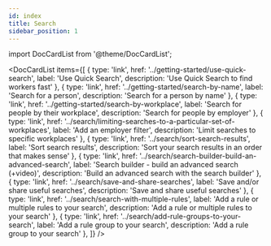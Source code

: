 ```yaml
---
id: index
title: Search
sidebar_position: 1
---
```


import DocCardList from '@theme/DocCardList';

<DocCardList items={[
  {
    type: 'link',
    href: '../getting-started/use-quick-search',
    label: 'Use Quick Search',
    description: 'Use Quick Search to find workers fast'
  },
  {
    type: 'link',
    href: '../getting-started/search-by-name',
    label: 'Search for a person',
    description: 'Search for a person by name'
  },
  {
    type: 'link',
    href: '../getting-started/search-by-workplace',
    label: 'Search for people by their workplace',
    description: 'Search for people by employer'
  },
  {
    type: 'link',
    href: '../search/limiting-searches-to-a-particular-set-of-workplaces',
    label: 'Add an employer filter',
    description: 'Limit searches to specific workplaces'
  },
  {
    type: 'link',
    href: '../search/sort-search-results',
    label: 'Sort search results',
    description: 'Sort your search results in an order that makes sense'
  },
  {
    type: 'link',
    href: '../search/search-builder-build-an-advanced-search',
    label: 'Search builder - build an advanced search (+video)',
    description: 'Build an advanced search with the search builder'
  },
  {
    type: 'link',
    href: '../search/save-and-share-searches',
    label: 'Save and/or share useful searches',
    description: 'Save and share useful searches'
  },
  {
    type: 'link',
    href: '../search/search-with-multiple-rules',
    label: 'Add a rule or multiple rules to your search',
    description: 'Add a rule or multiple rules to your search'
  },
  {
    type: 'link',
    href: '../search/add-rule-groups-to-your-search',
    label: 'Add a rule group to your search',
    description: 'Add a rule group to your search'
  },
]} />
